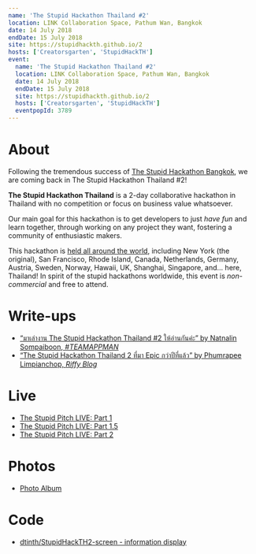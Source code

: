 ```yaml
---
name: 'The Stupid Hackathon Thailand #2'
location: LINK Collaboration Space, Pathum Wan, Bangkok
date: 14 July 2018
endDate: 15 July 2018
site: https://stupidhackth.github.io/2
hosts: ['Creatorsgarten', 'StupidHackTH']
event:
  name: 'The Stupid Hackathon Thailand #2'
  location: LINK Collaboration Space, Pathum Wan, Bangkok
  date: 14 July 2018
  endDate: 15 July 2018
  site: https://stupidhackth.github.io/2
  hosts: ['Creatorsgarten', 'StupidHackTH']
  eventpopId: 3789
---
```


# About

Following the tremendous success of [The Stupid Hackathon Bangkok](sht1), we are coming back in The Stupid Hackathon Thailand #2!

**The Stupid Hackathon Thailand** is a 2-day collaborative hackathon in Thailand with no competition or focus on business value whatsoever.

Our main goal for this hackathon is to get developers to just _have fun_ and learn together, through working on any project they want, fostering a community of enthusiastic makers.

This hackathon is [held all around the world](https://gist.github.com/cheeaun/c3fe6cbb11aef1e146a3474dccf63b87), including New York (the original), San Francisco, Rhode Island, Canada, Netherlands, Germany, Austria, Sweden, Norway, Hawaii, UK, Shanghai, Singapore, and… here, Thailand! In spirit of the stupid hackathons worldwide, this event is _non-commercial_ and free to attend.

# Write-ups

- [“มาเล่างาน The Stupid Hackathon Thailand #2 ให้อ่านกันค่ะ” by Natnalin Sompaiboon, _#TEAMAPPMAN_](https://medium.com/teamappman/มาเล่างาน-the-stupid-hackathon-thailand-2-ให้อ่านกันค่ะ-a6310bbe47e4)
- [“The Stupid Hackathon Thailand 2 ที่มา Epic กว่าปีที่แล้ว” by Phumrapee Limpianchop, _Riffy Blog_](https://blog.rayriffy.com/review-the-stupid-hackathon-th-2/)

# Live

- [The Stupid Pitch LIVE: Part 1](https://web.facebook.com/StupidHackTH/videos/673933466272896/)
- [The Stupid Pitch LIVE: Part 1.5](https://web.facebook.com/dtinth/videos/10210382094182875/)
- [The Stupid Pitch LIVE: Part 2](https://web.facebook.com/dtinth/videos/10210382297387955/)

# Photos

- [Photo Album](https://web.facebook.com/media/set/?set=a.676270959372480&type=1&l=a1d1f5b7c6)

# Code

- [dtinth/StupidHackTH2-screen - information display](https://github.com/dtinth/StupidHackTH2-screen)

